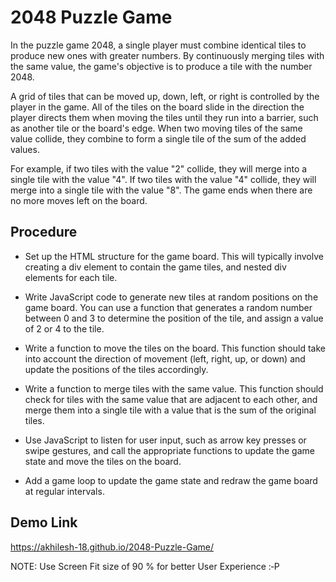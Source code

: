 
# 2048 Puzzle Game

In the puzzle game 2048, a single player must combine identical tiles to produce new ones with greater numbers. By continuously merging tiles with the same value, the game's objective is to produce a tile with the number 2048.

A grid of tiles that can be moved up, down, left, or right is controlled by the player in the game. All of the tiles on the board slide in the direction the player directs them when moving the tiles until they run into a barrier, such as another tile or the board's edge. When two moving tiles of the same value collide, they combine to form a single tile of the sum of the added values.

For example, if two tiles with the value "2" collide, they will merge into a single tile with the value "4". If two tiles with the value "4" collide, they will merge into a single tile with the value "8". The game ends when there are no more moves left on the board.


## Procedure

- Set up the HTML structure for the game board. This will typically involve creating a div element to contain the game tiles, and nested div elements for each tile.

- Write JavaScript code to generate new tiles at random positions on the game board. You can use a function that generates a random number between 0 and 3 to determine the position of the tile, and assign a value of 2 or 4 to the tile.

- Write a function to move the tiles on the board. This function should take into account the direction of movement (left, right, up, or down) and update the positions of the tiles accordingly.

- Write a function to merge tiles with the same value. This function should check for tiles with the same value that are adjacent to each other, and merge them into a single tile with a value that is the sum of the original tiles.

- Use JavaScript to listen for user input, such as arrow key presses or swipe gestures, and call the appropriate functions to update the game state and move the tiles on the board.

- Add a game loop to update the game state and redraw the game board at regular intervals.


## Demo Link

https://akhilesh-18.github.io/2048-Puzzle-Game/

NOTE:
Use Screen Fit size of 90 % for better User Experience  :‑P